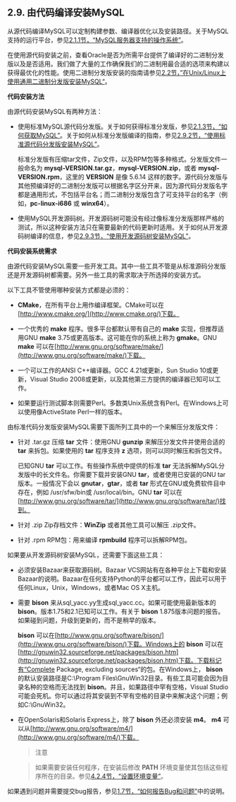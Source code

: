 ## 2.9. 由代码编译安装MySQL

从源代码编译MySQL可以定制构建参数、编译器优化以及安装路径。关于MySQL支持的运行平台，参见[2.1.1节，“MySQL服务器支持的操作系统”](02.01.01_Operating_Systems_Supported_by_MySQL_Community_Server.md)。

在使用源代码安装之前，查看Oracle是否为所需平台提供了编译好的二进制分发版以及是否适用。我们做了大量的工作确保我们的二进制用最合适的选项来构建以获得最优化的性能。使用二进制分发版安装的指南请参见[2.2节，”在Unix/Linux上使用通用二进制分发版安装MySQL“](02.02.00_Installing_MySQL_on_UnixLinux_Using_Generic_Binaries.md)。

**代码安装方法**

由源代码安装MySQL有两种方法：

* 使用标准MySQL源代码分发版。关于如何获得标准分发版，参见[2.1.3节，“如何获取MySQL”](./02.01.03_How_to_Get_MySQL.md)。关于如何从标准分发版编译的指南，参见[2.9.2节，“使用标准源代码分发版安装MySQL”](./02.09.02_Installing_MySQL_Using_a_Standard_Source_Distribution.md)。

    标准分发版有压缩tar文件，Zip文件，以及RPM包等多种格式。分发版文件一般命名为 **mysql-VERSION.tar.gz**，**mysql-VERSION.zip**，或者 **mysql-VERSION.rpm**，这里的 **VERSION** 是像 5.6.14 这样的数字。源代码分发版与其他预编译好的二进制分发版可以根据名字区分开来，因为源代码分发版名字都是通用形式，不包括平台名；而二进制分发版包含了可支持平台的名字（例如，**pc-linux-i686** 或 **winx64**）。

* 使用MySQL开发源码树。开发源码树可能没有经过像标准分发版那样严格的测试，所以这种安装方法只在需要最新的代码更新时适用。关于如何从开发源码树编译的信息，参见[2.9.3节，“使用开发源码树安装MySQL”](./02.09.03_Installing_MySQL_Using_a_Development_Source_Tree.md)。

**代码安装系统需求**

由源代码安装MySQL需要一些开发工具。其中一些工具不管是从标准源码分发版还是开发源码树都需要。另外一些工具的需求取决于所选择的安装方式。

以下工具不管使用哪种安装方式都是必须的：

* **CMake**，在所有平台上用作编译框架。CMake可以在[http://www.cmake.org/](http://www.cmake.org/)下载。

* 一个优秀的 **make** 程序。很多平台都默认带有自己的 **make** 实现，但推荐适用GNU **make** 3.75或更高版本。这可能在你的系统上称为 **gmake**。GNU **make** 可以在[http://www.gnu.org/software/make/](http://www.gnu.org/software/make/)下载。

* 一个可以工作的ANSI C++编译器。GCC 4.21或更新，Sun Studio 10或更新，Visual Studio 2008或更新，以及其他第三方提供的编译器已知可以工作。

* 如果要运行测试脚本则需要Perl。多数类Unix系统含有Perl。在Windows上可以使用像ActiveState Perl一样的版本。

由标准代码分发版安装MySQL需要下面所列工具中的一个来解压分发版文件：

* 针对 .tar.gz 压缩 **tar** 文件：使用GNU **gunzip** 来解压分发文件并使用合适的 **tar** 来拆包。如果使用的 **tar** 程序支持 **z** 选项，则可以同时解压和拆包文件。

    已知GNU **tar** 可以工作。有些操作系统中提供的标准 **tar** 无法拆解MySQL分发版中的长文件名。你需要下载并安装GNU **tar**，或者使用已安装的GNU tar版本。一般情况下会以 **gnutar**，**gtar**，或者 **tar** 形式在GNU或免费软件目中存在，例如 /usr/sfw/bin或 /usr/local/bin。GNU **tar** 可以在[http://www.gnu.org/software/tar/](http://www.gnu.org/software/tar/)找到。

* 针对 .zip Zip存档文件：**WinZip** 或者其他工具可以解压 .zip文件。

* 针对 .rpm RPM包：用来编译 **rpmbuild** 程序可以拆解RPM包。

如果要从开发源码树安装MySQL，还需要下面这些工具：

* 必须安装Bazaar来获取源码树。Bazaar VCS网站有在各种平台上下载和安装Bazaar的说明。Bazaar在任何支持Python的平台都可以工作，因此可以用于任何Linux，Unix，Windows，或者Mac OS X主机。

* 需要 **bison** 来从sql_yacc.yy生成sql_yacc.cc。如果可能使用最新版本的 **bison**。版本1.75和2.1已知可以工作。有关于 **bison** 1.875版本问题的报告。如果碰到问题，升级到更新的，而不是稍早的版本。

    **bison** 可以在[http://www.gnu.org/software/bison/](http://www.gnu.org/software/bison/)下载。Windows上的 **bison** 可以在[http://gnuwin32.sourceforge.net/packages/bison.htm](http://gnuwin32.sourceforge.net/packages/bison.htm)下载。下载标记有“Complete Package, excluding sources“的包。在Windows上， **bison** 的默认安装路径是C:\Program Files\GnuWin32目录。有些工具可能会因为目录名种的空格而无法找到 **bison**。并且，如果路径中罕有空格，Visual Studio可能会死机。你可以通过将其安装到不罕有空格的目录中来解决这个问题；例如C:\GnuWin32。

* 在OpenSolaris和Solaris Express上，除了 **bison** 外还必须安装 **m4**。 **m4** 可以从[http://www.gnu.org/software/m4/](http://www.gnu.org/software/m4/)下载。

    > 注意

    > 如果需要安装任何程序，在安装后修改 **PATH** 环境变量使其包括这些程序所在的目录。参见[4.2.4节，“设置环境变量”](../Chapter_04/04.02.04_Setting_Environment_Variables.md)。

如果遇到问题并需要提交bug报告，参见[1.7节，“如何报告Bug和问题”](../Chapter_01/01.07.00_How_to_Report_Bugs_or_Problems.md)中的说明。